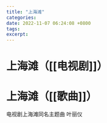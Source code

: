 ```yaml
---
title: "上海滩"
categories: 
date: 2022-11-07 06:24:08 +0800
tags: 
excerpt: 
---
```




# 上海滩（[[电视剧]]）




# 上海滩（[[歌曲]]）

电视剧上海滩同名主题曲
叶丽仪









